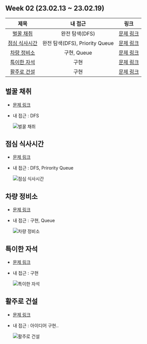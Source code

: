 ## Week 02 (23.02.13 ~ 23.02.19)
| 제목 | 내 접근 | 링크 |
| :---: | :---: | :---: |
| [벌꿀 채취](#벌꿀-채취) | 완전 탐색(DFS) | [문제 링크](https://swexpertacademy.com/main/code/problem/problemDetail.do?contestProbId=AV5V4A46AdIDFAWu) |
| [점심 식사시간](#점심-식사시간) | 완전 탐색(DFS), Priority Queue | [문제 링크](https://swexpertacademy.com/main/code/problem/problemDetail.do?contestProbId=AV5-BEE6AK0DFAVl) |
| [차량 정비소](#차량-정비소) | 구현, Queue | [문제 링크](https://swexpertacademy.com/main/code/problem/problemDetail.do?contestProbId=AV6c6bgaIuoDFAXy) |
| [특이한 자석](#특이한-자석) | 구현 | [문제 링크](https://swexpertacademy.com/main/code/problem/problemDetail.do?contestProbId=AWIeV9sKkcoDFAVH) |
| [활주로 건설](#활주로-건설) | 구현 | [문제 링크](https://swexpertacademy.com/main/code/problem/problemDetail.do?contestProbId=AWIeW7FakkUDFAVH) |

## 벌꿀 채취
- [문제 링크](https://swexpertacademy.com/main/code/problem/problemDetail.do?contestProbId=AV5V4A46AdIDFAWu)
- 내 접근 : DFS

    ![벌꿀 채취](https://user-images.githubusercontent.com/75352656/221362350-1525f96b-4a50-428e-89d8-5e6b80ce02a8.png)

## 점심 식사시간
- [문제 링크](https://swexpertacademy.com/main/code/problem/problemDetail.do?contestProbId=AV5-BEE6AK0DFAVl)
- 내 접근 : DFS, Prirority Queue

    ![점심 식사시간](https://user-images.githubusercontent.com/75352656/221362352-d855d217-1a4d-4181-a1e6-d98dcfd6f836.png)

## 차량 정비소
- [문제 링크](https://swexpertacademy.com/main/code/problem/problemDetail.do?contestProbId=AV6c6bgaIuoDFAXy)
- 내 접근 : 구현, Queue

    ![차량 정비소](https://user-images.githubusercontent.com/75352656/221362353-ca30bbff-7eae-41d8-bbbc-d98f853477f8.png)

## 특이한 자석
- [문제 링크](https://swexpertacademy.com/main/code/problem/problemDetail.do?contestProbId=AWIeV9sKkcoDFAVH)
- 내 접근 : 구현

    ![특이한 자석](https://user-images.githubusercontent.com/75352656/221362356-4d5135c4-3e29-4aef-82d9-900be3d9f357.png)

## 활주로 건설
- [문제 링크](https://swexpertacademy.com/main/code/problem/problemDetail.do?contestProbId=AWIeW7FakkUDFAVH)
- 내 접근 : 아이디어 구현..

    ![활주로 건설](https://user-images.githubusercontent.com/75352656/221362360-f067166f-ce17-49cf-94bd-9505d5f5cdc8.png)